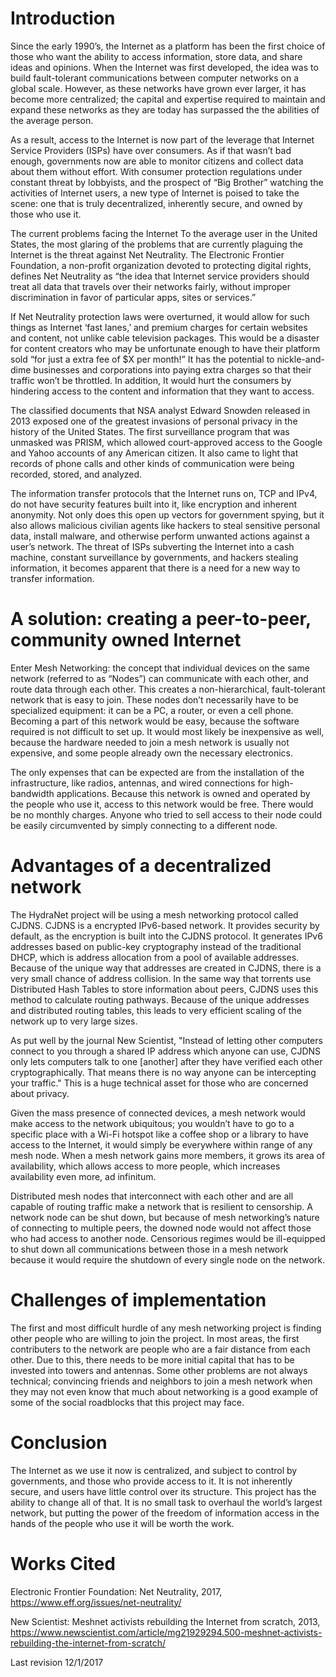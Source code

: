 # Introduction

Since the early 1990’s, the Internet as a platform has been the first choice of those who want the ability to access information, store data, and share ideas and opinions. When the Internet was first developed, the idea was to build fault-tolerant communications between computer networks on a global scale. However, as these networks have grown ever larger, it has become more centralized; the capital and expertise required to maintain and expand these networks as they are today has surpassed the the abilities of the average person.

As a result, access to the Internet is now part of the leverage that Internet Service Providers (ISPs) have over consumers. As if that wasn’t bad enough, governments now are able to monitor citizens and collect data about them without effort. With consumer protection regulations under constant threat by lobbyists, and the prospect of “Big Brother” watching the activities of Internet users, a new type of Internet is poised to take the scene: one that is truly decentralized, inherently secure, and owned by those who use it.

The current problems facing the Internet
To the average user in the United States, the most glaring of the problems that are currently plaguing the Internet is the threat against Net Neutrality. The Electronic Frontier Foundation, a non-profit organization devoted to protecting digital rights, defines Net Neutrality as “the idea that Internet service providers should treat all data that travels over their networks fairly, without improper discrimination in favor of particular apps, sites or services.” 

If Net Neutrality protection laws were overturned, it would allow for such things as Internet ‘fast lanes,’ and premium charges for certain websites and content, not unlike cable television packages. This would be a disaster for content creators who may be unfortunate enough to have their platform sold “for just a extra fee of $X per month!” It has the potential to nickle-and-dime businesses and corporations into paying extra charges so that their traffic won’t be throttled. In addition, It would hurt the consumers by hindering access to the content and information that they want to access.

The classified documents that NSA analyst Edward Snowden released in 2013 exposed one of the greatest invasions of personal privacy in the history of the United States. The first surveillance program that was unmasked was PRISM, which allowed court-approved access to the Google and Yahoo accounts of any American citizen. It also came to light that records of phone calls and other kinds of communication were being recorded, stored, and analyzed.

The information transfer protocols that the Internet runs on, TCP and IPv4, do not have security features built into it, like encryption and inherent anonymity. Not only does this open up vectors for government spying, but it also allows malicious civilian agents like hackers to steal sensitive personal data, install malware, and otherwise perform unwanted actions against a user’s network. The threat of ISPs subverting the Internet into a cash machine, constant surveillance by governments, and hackers stealing information, it becomes apparent that there is a need for a new way to transfer information.

# A solution: creating a peer-to-peer, community owned Internet

Enter Mesh Networking: the concept that individual devices on the same network (referred to as “Nodes”) can communicate with each other, and route data through each other. This creates a non-hierarchical, fault-tolerant network that is easy to join. These nodes don’t necessarily have to be specialized equipment: it can be a PC, a router, or even a cell phone. Becoming a part of this network would be easy, because the software required is not difficult to set up. It would most likely be inexpensive as well, because the hardware needed to join a mesh network is usually not expensive, and some people already own the necessary electronics.

The only expenses that can be expected are from the installation of the infrastructure, like radios, antennas, and wired connections for high-bandwidth applications. Because this network is owned and operated by the people who use it, access to this network would be free. There would be no monthly charges. Anyone who tried to sell access to their node could be easily circumvented by simply connecting to a different node.


# Advantages of a decentralized network

The HydraNet project will be using a mesh networking protocol called CJDNS. CJDNS is a encrypted IPv6-based network. It provides security by default, as the encryption is built into the CJDNS protocol. It generates IPv6 addresses based on public-key cryptography instead of the traditional DHCP, which is address allocation from a pool of available addresses. Because of the unique way that addresses are created in CJDNS, there is a very small chance of address collision. In the same way that torrents use Distributed Hash Tables to store information about peers, CJDNS uses this method to calculate routing pathways. Because of the unique addresses and distributed routing tables, this leads to very efficient scaling of the network up to very large sizes.

As put well by the journal New Scientist, "Instead of letting other computers connect to you through a shared IP address which anyone can use, CJDNS only lets computers talk to one [another] after they have verified each other cryptographically. That means there is no way anyone can be intercepting your traffic." This is a huge technical asset for those who are concerned about privacy.

Given the mass presence of connected devices, a mesh network would make access to the network ubiquitous; you wouldn’t have to go to a specific place with a Wi-Fi hotspot like a coffee shop or a library to have access to the Internet, it would simply be everywhere within range of any mesh node. When a mesh network gains more members, it grows its area of availability, which allows access to more people, which increases availability even more, ad infinitum.

Distributed mesh nodes that interconnect with each other and are all capable of routing traffic make a network that is resilient to censorship. A network node can be shut down, but because of mesh networking’s nature of connecting to multiple peers, the downed node would not affect those who had access to another node. Censorious regimes would be ill-equipped to shut down all communications between those in a mesh network because it would require the shutdown of every single node on the network.


# Challenges of implementation

The first and most difficult hurdle of any mesh networking project is finding other people who are willing to join the project. In most areas, the first contributers to the network are people who are a fair distance from each other. Due to this, there needs to be more initial capital that has to be invested into towers and antennas. Some other problems are not always technical; convincing friends and neighbors to join a mesh network when they may not even know that much about networking is a good example of some of the social roadblocks that this project may face.

# Conclusion

The Internet as we use it now is centralized, and subject to control by governments, and those who provide access to it. It is not inherently secure, and users have little control over its structure. This project has the ability to change all of that. It is no small task to overhaul the world’s largest network, but putting the power of the freedom of information access in the hands of the people who use it will be worth the work.

# Works Cited

Electronic Frontier Foundation: Net Neutrality, 2017, https://www.eff.org/issues/net-neutrality/

New Scientist: Meshnet activists rebuilding the Internet from scratch, 2013, https://www.newscientist.com/article/mg21929294.500-meshnet-activists-rebuilding-the-internet-from-scratch/







Last revision 12/1/2017
